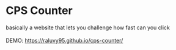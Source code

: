 # CPS Counter

basically a website that lets you challenge how fast can you click
<br>
<br>
DEMO: https://raluvy95.github.io/cps-counter/